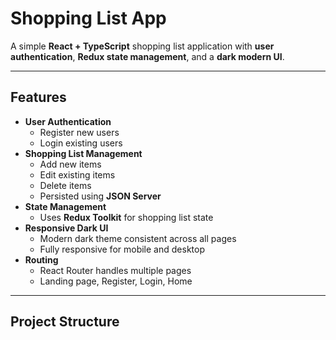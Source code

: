  # Shopping List App

A simple **React + TypeScript** shopping list application with **user authentication**, **Redux state management**, and a **dark modern UI**.

---

## Features

- **User Authentication**
  - Register new users
  - Login existing users
- **Shopping List Management**
  - Add new items
  - Edit existing items
  - Delete items
  - Persisted using **JSON Server**
- **State Management**
  - Uses **Redux Toolkit** for shopping list state
- **Responsive Dark UI**
  - Modern dark theme consistent across all pages
  - Fully responsive for mobile and desktop
- **Routing**
  - React Router handles multiple pages
  - Landing page, Register, Login, Home

---

## Project Structure

